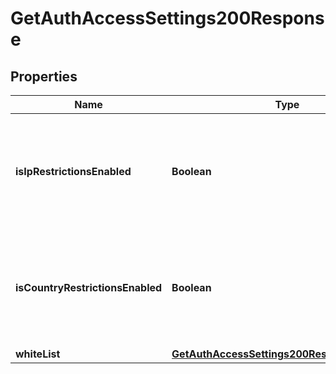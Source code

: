 

# GetAuthAccessSettings200Response


## Properties

| Name | Type | Description | Notes |
|------------ | ------------- | ------------- | -------------|
|**isIpRestrictionsEnabled** | **Boolean** | Это логическое значение, которое показывает, включено ли ограничение доступа по IP-адресу. |  |
|**isCountryRestrictionsEnabled** | **Boolean** | Это логическое значение, которое показывает, включено ли ограничение доступа по стране. |  |
|**whiteList** | [**GetAuthAccessSettings200ResponseWhiteList**](GetAuthAccessSettings200ResponseWhiteList.md) |  |  |



